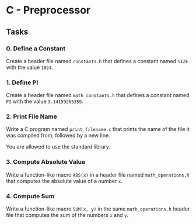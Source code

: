 # C - Preprocessor

## Tasks

### 0. Define a Constant
Create a header file named `constants.h` that defines a constant named `SIZE` with the value `1024`.

### 1. Define PI
Create a header file named `math_constants.h` that defines a constant named `PI` with the value `3.14159265359`.

### 2. Print File Name
Write a C program named `print_filename.c` that prints the name of the file it was compiled from, followed by a new line.

You are allowed to use the standard library.

### 3. Compute Absolute Value
Write a function-like macro `ABS(x)` in a header file named `math_operations.h` that computes the absolute value of a number `x`.

### 4. Compute Sum
Write a function-like macro `SUM(x, y)` in the same `math_operations.h` header file that computes the sum of the numbers `x` and `y`.
